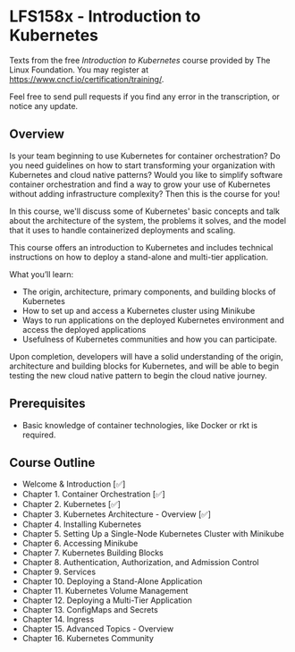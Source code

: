 # LFS158x - Introduction to Kubernetes

Texts from the free _Introduction to Kubernetes_ course provided by The Linux Foundation.
You may register at <https://www.cncf.io/certification/training/>.

Feel free to send pull requests if you find any error in the transcription, or notice any update.

## Overview

Is your team beginning to use Kubernetes for container orchestration? Do you need guidelines on how to start
transforming your organization with Kubernetes and cloud native patterns? Would you like to simplify software container
orchestration and find a way to grow your use of Kubernetes without adding infrastructure complexity? Then this is the
course for you!

In this course, we'll discuss some of Kubernetes' basic concepts and talk about the architecture of the system, the
problems it solves, and the model that it uses to handle containerized deployments and scaling.

This course offers an introduction to Kubernetes and includes technical instructions on how to deploy a stand-alone and
multi-tier application.

What you’ll learn:

- The origin, architecture, primary components, and building blocks of Kubernetes
- How to set up and access a Kubernetes cluster using Minikube
- Ways to run applications on the deployed Kubernetes environment and access the deployed applications
- Usefulness of Kubernetes communities and how you can participate.

Upon completion, developers will have a solid understanding of the origin, architecture and building blocks for Kubernetes,
and will be able to begin testing the new cloud native pattern to begin the cloud native journey.

## Prerequisites

- Basic knowledge of container technologies, like Docker or rkt is required.

## Course Outline

- Welcome & Introduction [✅]
- Chapter 1. Container Orchestration [✅]
- Chapter 2. Kubernetes [✅]
- Chapter 3. Kubernetes Architecture - Overview [✅]
- Chapter 4. Installing Kubernetes
- Chapter 5. Setting Up a Single-Node Kubernetes Cluster with Minikube
- Chapter 6. Accessing Minikube
- Chapter 7. Kubernetes Building Blocks
- Chapter 8. Authentication, Authorization, and Admission Control
- Chapter 9. Services
- Chapter 10. Deploying a Stand-Alone Application
- Chapter 11. Kubernetes Volume Management
- Chapter 12. Deploying a Multi-Tier Application
- Chapter 13. ConfigMaps and Secrets
- Chapter 14. Ingress
- Chapter 15. Advanced Topics - Overview
- Chapter 16. Kubernetes Community

